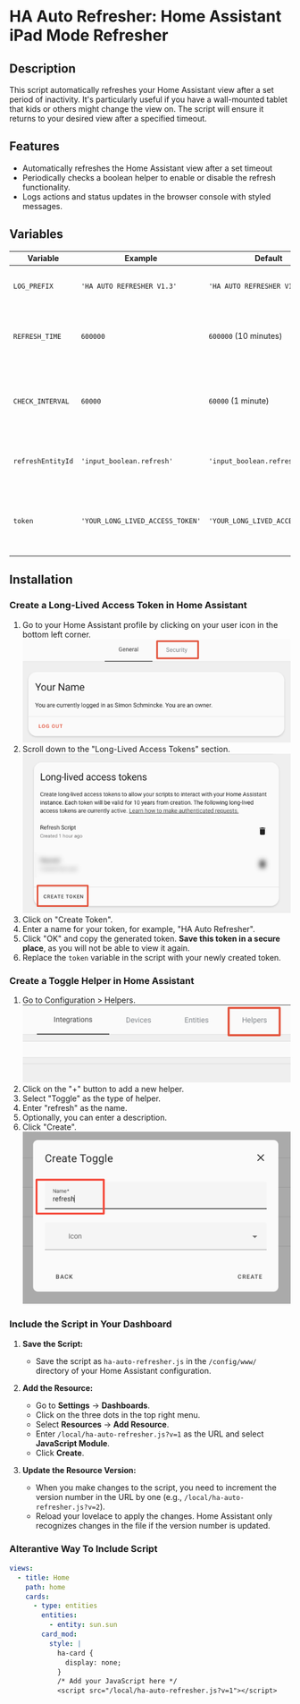 # HA Auto Refresher: Home Assistant iPad Mode Refresher

## Description
This script automatically refreshes your Home Assistant view after a set period of inactivity. It's particularly useful if you have a wall-mounted tablet that kids or others might change the view on. The script will ensure it returns to your desired view after a specified timeout.

## Features
- Automatically refreshes the Home Assistant view after a set timeout
- Periodically checks a boolean helper to enable or disable the refresh functionality.
- Logs actions and status updates in the browser console with styled messages.

## Variables

| Variable         | Example                       | Default                          | Explanation                                                                                     |
|------------------|-------------------------------|----------------------------------|-------------------------------------------------------------------------------------------------|
| `LOG_PREFIX`     | `'HA AUTO REFRESHER V1.3'`    | `'HA AUTO REFRESHER V1.3'`       | The prefix used in console log messages.                                                        |
| `REFRESH_TIME`   | `600000`                      | `600000` (10 minutes)            | Time in milliseconds to wait before refreshing the view.                                        |
| `CHECK_INTERVAL` | `60000`                       | `60000` (1 minute)               | Time in milliseconds between checks for the refresh boolean state.                              |
| `refreshEntityId`| `'input_boolean.refresh'`     | `'input_boolean.refresh'`        | Entity ID for the refresh boolean in Home Assistant.                                            |
| `token`          | `'YOUR_LONG_LIVED_ACCESS_TOKEN'`| `'YOUR_LONG_LIVED_ACCESS_TOKEN'` | Long-Lived Access Token for Home Assistant API requests.                                        |

## Installation

### Create a Long-Lived Access Token in Home Assistant

1. Go to your Home Assistant profile by clicking on your user icon in the bottom left corner.
   ![Home Assistant Profile](screenshots/profile_security.png)
2. Scroll down to the "Long-Lived Access Tokens" section.
   ![Long-Lived Access Tokens](screenshots/long_lived_token.png)
3. Click on "Create Token".
4. Enter a name for your token, for example, "HA Auto Refresher".
5. Click "OK" and copy the generated token. **Save this token in a secure place**, as you will not be able to view it again.
6. Replace the `token` variable in the script with your newly created token.

### Create a Toggle Helper in Home Assistant

1. Go to Configuration > Helpers.
   ![Helpers Configuration](screenshots/helper_menu.png)
2. Click on the "+" button to add a new helper.
3. Select "Toggle" as the type of helper.
4. Enter "refresh" as the name.
5. Optionally, you can enter a description.
6. Click "Create".
   ![Create Toggle Helper](screenshots/create_toggle.png)

### Include the Script in Your Dashboard

1. **Save the Script:**
   - Save the script as `ha-auto-refresher.js` in the `/config/www/` directory of your Home Assistant configuration.

2. **Add the Resource:**
   - Go to **Settings** -> **Dashboards**.
   - Click on the three dots in the top right menu.
   - Select **Resources** -> **Add Resource**.
   - Enter `/local/ha-auto-refresher.js?v=1` as the URL and select **JavaScript Module**.
   - Click **Create**.

3. **Update the Resource Version:**
   - When you make changes to the script, you need to increment the version number in the URL by one (e.g., `/local/ha-auto-refresher.js?v=2`).
   - Reload your lovelace to apply the changes. Home Assistant only recognizes changes in the file if the version number is updated.

### Alterantive Way To Include Script

```yaml
views:
  - title: Home
    path: home
    cards:
      - type: entities
        entities:
          - entity: sun.sun
        card_mod:
          style: |
            ha-card {
              display: none;
            }
            /* Add your JavaScript here */
            <script src="/local/ha-auto-refresher.js?v=1"></script>
